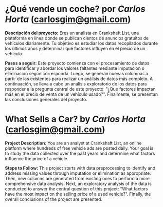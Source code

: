 # ¿Qué vende un coche? por *Carlos Horta* (carlosgim@gmail.com)

**Descripción del proyecto:**
Eres un analista en Crankshaft List, una plataforma en línea donde se publican cientos de anuncios gratuitos de vehículos diariamente. Tu objetivo es estudiar los datos recopilados durante los últimos años y determinar qué factores influyen en el precio de un vehículo.

**Pasos a seguir:**
Este proyecto comienza con el procesamiento de datos para identificar y abordar los valores faltantes mediante imputación o eliminación según corresponda. Luego, se generan nuevas columnas a partir de las existentes para realizar un análisis de datos más completo. A continuación, se lleva a cabo un análisis exploratorio de los datos para responder a la pregunta central de este proyecto: "¿Qué factores impactan más en el precio de venta de un vehículo usado?". Finalmente, se presentan las conclusiones generales del proyecto.


# What Sells a Car? by *Carlos Horta* (carlosgim@gmail.com)

**Project Description:**
You are an analyst at Crankshaft List, an online platform where hundreds of free vehicle ads are posted daily. Your goal is to study the data collected over the past years and determine what factors influence the price of a vehicle.

**Steps to Follow:**
This project starts with data preprocessing to identify and address missing values through imputation or elimination as appropriate. Then, new columns are generated from existing ones to perform a more comprehensive data analysis. Next, an exploratory analysis of the data is conducted to answer the central question of this project: "What factors have the most impact on the selling price of a used vehicle?". Finally, the overall conclusions of the project are presented.

